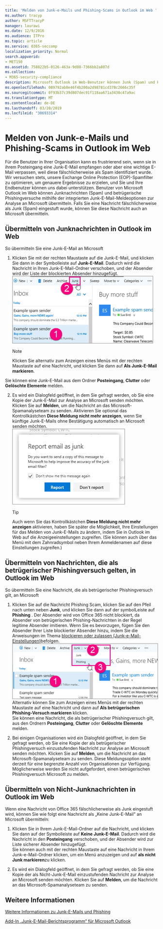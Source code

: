 ```yaml
---
title: 'Melden von Junk-e-Mails und Phishing-Scams in Outlook im Web '
ms.author: tracyp
author: MSFTTracyP
manager: laurawi
ms.date: 12/9/2016
ms.audience: ITPro
ms.topic: article
ms.service: O365-seccomp
localization_priority: Normal
search.appverid:
- MET150
ms.assetid: 758822b5-0126-463a-9d08-7366bb2a807d
ms.collection:
- M365-security-compliance
description: Microsoft Outlook im Web-Benutzer können Junk (Spam) und Phishing-Scams mithilfe integrierter e-Mail-Berichtsoptionen melden. Sie können Microsoft auch mitteilen, ob eine e-Mail fälschlicherweise als Junk (Spam) identifiziert wurde.
ms.openlocfilehash: 089792ab8e46f4b200a2d98781cd378c2666c35f
ms.sourcegitcommit: 0f93b37c39d807dec91f118aa671a3430c47a9ac
ms.translationtype: MT
ms.contentlocale: de-DE
ms.lasthandoff: 03/20/2019
ms.locfileid: "30693314"
---
```

# <a name="report-junk-email-and-phishing-scams-in-outlook-on-the-web"></a>Melden von Junk-e-Mails und Phishing-Scams in Outlook im Web 

Für die Benutzer in Ihrer Organisation kann es frustrierend sein, wenn sie in ihrem Posteingang eine Junk-E-Mail empfangen oder aber eine wichtige E-Mail verpassen, weil diese fälschlicherweise als Spam identifiziert wurde. Wir versuchen stets, unsere Exchange Online Protection (EOP)-Spamfilter zu optimieren, um genauere Ergebnisse zu erzielen, und Sie und Ihre Endbenutzer können uns dabei unterstützen. Benutzer von Microsoft Outlook im Web können Junknachrichten (Spam) und betrügerische Phishingversuche mithilfe der integrierten Junk-E-Mail-Meldeoptionen zur Analyse an Microsoft übermitteln. Falls Sie eine Nachricht fälschlicherweise als Junk (Spam) eingestuft wurde, können Sie diese Nachricht auch an Microsoft übermitteln.
  
## <a name="submit-junk-messages-in-outlook-on-the-web"></a>Übermitteln von Junknachrichten in Outlook im Web

So übermitteln Sie eine Junk-E-Mail an Microsoft
  
1. Klicken Sie mit der rechten Maustaste auf die Junk-E-Mail, und klicken Sie dann in der Symbolleiste auf **Junk-E-Mail**. Dadurch wird die Nachricht in Ihren Junk-E-Mail-Ordner verschoben, und der Absender wird der Liste der blockierten Absender hinzugefügt. 
    ![Zeigt an, dass eine E-Mail von Outlook im Web eine Junk-E-Mail ist](media/a10ae792-aab6-4374-a041-6c3f732eb2e3.png)
  
    > [!NOTE]
    > Klicken Sie alternativ zum Anzeigen eines Menüs mit der rechten Maustaste auf eine Nachricht, und klicken Sie dann auf **Als Junk-E-Mail markieren**. 
  
Sie können eine Junk-E-Mail aus dem Ordner **Posteingang**, **Clutter** oder **Gelöschte Elemente** melden. 
  
2. Es wird ein Dialogfeld geöffnet, in dem Sie gefragt werden, ob Sie eine Kopie der Junk-E-Mail zur Analyse an Microsoft senden möchten. Klicken Sie auf **Melden**, um die Nachricht an das Microsoft-Spamanalyseteam zu senden. Aktivieren Sie optional das Kontrollkästchen **Diese Meldung nicht mehr anzeigen**, wenn Sie künftige Junk-E-Mails ohne Bestätigung automatisch an Microsoft senden möchten. 
    ![Melden von Junk-E-Mails an Microsoft aus Outlook im Web](media/e8d3a9f9-6eb6-4309-ba6d-643dffdb6a33.png)
  
    > [!TIP]
    > Auch wenn Sie das Kontrollkästchen **Diese Meldung nicht mehr anzeigen** aktivieren, haben Sie später die Möglichkeit, Ihre Einstellungen für das Melden von Junk-E-Mails zu ändern, indem Sie in Outlook im Web auf die Anzeigeeinstellungen zugreifen. (Sie können auch über das Menü mit dem Zahnradsymbol neben Ihrem Anmeldenamen auf diese Einstellungen zugreifen.) 
  
## <a name="submit-phishing-scam-messages-in-outlook-on-the-web"></a>Übermitteln von Nachrichten, die als betrügerischer Phishingversuch gelten, in Outlook im Web

So übermitteln Sie eine Nachricht, die als betrügerischer Phishingversuch gilt, an Microsoft
  
1. Klicken Sie auf die Nachricht Phishing Scam, klicken Sie auf den Pfeil nach unten neben **Junk**, und klicken Sie dann auf der symbolLeiste auf **Phishing** . Der Absender wird von Office 365 nicht blockiert, da Absender von betrügerischen Phishing-Nachrichten in der Regel legitime Absender imitieren. Wenn Sie es bevorzugen, fügen Sie den Absender Ihrer Liste blockierter Absender hinzu, indem Sie die Anweisungen im Thema [blockieren oder zulassen (Junk-e-Mail-Einstellungen)](https://go.microsoft.com/fwlink/?LinkId=627572)befolgen. 
    ![Zeigt an, dass eine E-Mail-Nachricht ist Phishingbetrug in Outlook im Web ist.](media/959bb577-341c-41ee-a159-e46600b2cf8a.png)<br/>Alternativ können Sie zum Anzeigen eines Menüs mit der rechten Maustaste auf eine Nachricht und dann auf **Als betrügerischen Phishing-Versuch markieren** klicken.<br/>Sie können eine Nachricht, die als betrügerischer Phishingversuch gilt, aus den Ordnern **Posteingang**, **Clutter** oder **Gelöschte Elemente** melden. 
  
2. Bei einigen Organisationen wird ein Dialogfeld geöffnet, in dem Sie gefragt werden, ob Sie eine Kopie der als betrügerischer Phishingversuch einzustufenden Nachricht zur Analyse an Microsoft senden möchten. Klicken Sie auf **Melden**, um die Nachricht an das Microsoft-Spamanalyseteam zu senden. Diese Meldungsoption steht derzeit für eine begrenzte Anzahl von Organisationen zur Verfügung. Möglicherweise werden Sie nicht aufgefordert, einen betrügerischen Phishingversuch Microsoft zu melden. 
    
## <a name="submit-not-junk-messages-in-outlook-on-the-web"></a>Übermitteln von Nicht-Junknachrichten in Outlook im Web

Wenn eine Nachricht von Office 365 fälschlicherweise als Junk eingestuft wird, können Sie wie folgt eine Nachricht als „Keine Junk-E-Mail" an Microsoft übermitteln:
  
1. Klicken Sie in Ihrem Junk-E-Mail-Ordner auf die Nachricht, und klicken Sie dann auf der Symbolleiste auf **Keine Junk-E-Mail**. Dadurch wird die Nachricht in den **Posteingang** verschoben, und der Absender wird zur Liste sicherer Absender hinzugefügt.<br/>Sie können auch mit der rechten Maustaste auf eine Nachricht in Ihrem Junk-e-Mail-Ordner klicken, um ein Menü anzuzeigen und auf **als nicht Junk markieren**zu klicken. 
  
2. Es wird ein Dialogfeld geöffnet, in dem Sie gefragt werden, ob Sie eine Kopie der als Nicht-Junk-E-Mail einzustufenden Nachricht zur Analyse an Microsoft senden möchten. Klicken Sie auf **Melden**, um die Nachricht an das Microsoft-Spamanalyseteam zu senden. 
    
## <a name="for-more-information"></a>Weitere Informationen

[Weitere Informationen zu Junk-E-Mails und Phishing](https://go.microsoft.com/fwlink/p/?LinkId=270068)

[Add-In „Junk-E-Mail-Berichtsprogramm“ für Microsoft Outlook](https://docs.microsoft.com/en-us/office365/securitycompliance/junk-email-reporting-add-in-for-microsoft-outlook)
  
  

